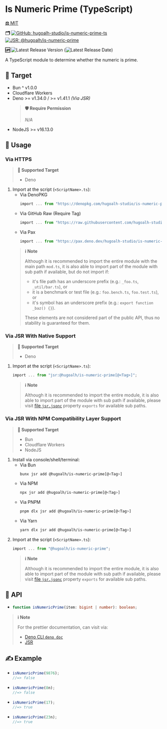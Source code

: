 # Is Numeric Prime (TypeScript)

[**⚖️** MIT](./LICENSE.md)

**🗂️**
[![GitHub: hugoalh-studio/is-numeric-prime-ts](https://img.shields.io/badge/hugoalh--studio/is--numeric--prime--ts-181717?logo=github&logoColor=ffffff&style=flat "GitHub: hugoalh-studio/is-numeric-prime-ts")](https://github.com/hugoalh-studio/is-numeric-prime-ts)
[![JSR: @hugoalh/is-numeric-prime](https://img.shields.io/badge/JSR-@hugoalh/is--numeric--prime-F7DF1E?labelColor=F7DF1E&logoColor=000000&style=flat "JSR: @hugoalh/is-numeric-prime")](https://jsr.io/@hugoalh/is-numeric-prime)

**🆙** ![Latest Release Version](https://img.shields.io/github/release/hugoalh-studio/is-numeric-prime-ts?sort=semver&color=2187C0&label=&style=flat "Latest Release Version") (![Latest Release Date](https://img.shields.io/github/release-date/hugoalh-studio/is-numeric-prime-ts?color=2187C0&label=&style=flat "Latest Release Date"))

A TypeScript module to determine whether the numeric is prime.

## 🎯 Target

- Bun ^ v1.0.0
- Cloudflare Workers
- Deno >= v1.34.0 / >= v1.41.1 *(Via JSR)*
  > **🛡️ Require Permission**
  >
  > *N/A*
- NodeJS >= v16.13.0

## 🔰 Usage

### Via HTTPS

> **🎯 Supported Target**
>
> - Deno

1. Import at the script (`<ScriptName>.ts`):
    - Via DenoPKG
      ```ts
      import ... from "https://denopkg.com/hugoalh-studio/is-numeric-prime-ts[@<Tag>]/mod.ts";
      ```
    - Via GitHub Raw (Require Tag)
      ```ts
      import ... from "https://raw.githubusercontent.com/hugoalh-studio/is-numeric-prime-ts/<Tag>/mod.ts";
      ```
    - Via Pax
      ```ts
      import ... from "https://pax.deno.dev/hugoalh-studio/is-numeric-prime-ts[@<Tag>]/mod.ts";
      ```
    > **ℹ️ Note**
    >
    > Although it is recommended to import the entire module with the main path `mod.ts`, it is also able to import part of the module with sub path if available, but do not import if:
    >
    > - it's file path has an underscore prefix (e.g.: `_foo.ts`, `_util/bar.ts`), or
    > - it is a benchmark or test file (e.g.: `foo.bench.ts`, `foo.test.ts`), or
    > - it's symbol has an underscore prefix (e.g.: `export function _baz() {}`).
    >
    > These elements are not considered part of the public API, thus no stability is guaranteed for them.

### Via JSR With Native Support

> **🎯 Supported Target**
>
> - Deno

1. Import at the script (`<ScriptName>.ts`):
    ```ts
    import ... from "jsr:@hugoalh/is-numeric-prime[@<Tag>]";
    ```
    > **ℹ️ Note**
    >
    > Although it is recommended to import the entire module, it is also able to import part of the module with sub path if available, please visit [file `jsr.jsonc`](./jsr.jsonc) property `exports` for available sub paths.

### Via JSR With NPM Compatibility Layer Support

> **🎯 Supported Target**
>
> - Bun
> - Cloudflare Workers
> - NodeJS

1. Install via console/shell/terminal:
    - Via Bun
      ```sh
      bunx jsr add @hugoalh/is-numeric-prime[@<Tag>]
      ```
    - Via NPM
      ```sh
      npx jsr add @hugoalh/is-numeric-prime[@<Tag>]
      ```
    - Via PNPM
      ```sh
      pnpm dlx jsr add @hugoalh/is-numeric-prime[@<Tag>]
      ```
    - Via Yarn
      ```sh
      yarn dlx jsr add @hugoalh/is-numeric-prime[@<Tag>]
      ```
2. Import at the script (`<ScriptName>.ts`):
    ```ts
    import ... from "@hugoalh/is-numeric-prime";
    ```
    > **ℹ️ Note**
    >
    > Although it is recommended to import the entire module, it is also able to import part of the module with sub path if available, please visit [file `jsr.jsonc`](./jsr.jsonc) property `exports` for available sub paths.

## 🧩 API

- ```ts
  function isNumericPrime(item: bigint | number): boolean;
  ```

> **ℹ️ Note**
>
> For the prettier documentation, can visit via:
>
> - [Deno CLI `deno doc`](https://deno.land/manual/tools/documentation_generator)
> - [JSR](https://jsr.io/@hugoalh/is-numeric-prime)

## ✍️ Example

- ```ts
  isNumericPrime(9876);
  //=> false
  ```
- ```ts
  isNumericPrime(8n);
  //=> false
  ```
- ```ts
  isNumericPrime(17);
  //=> true
  ```
- ```ts
  isNumericPrime(23n);
  //=> true
  ```
